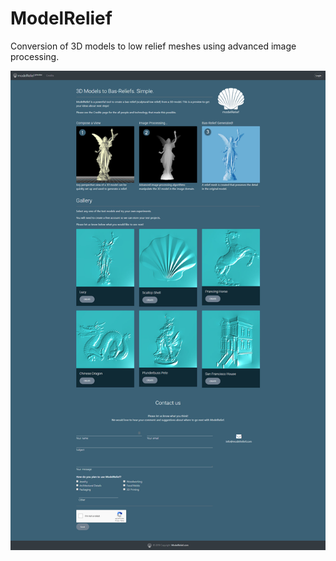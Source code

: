 # ModelRelief

Conversion of 3D models to low relief meshes using advanced image processing.


![Landing](ModelRelief/Documentation/README/Images/Landing.jpg)